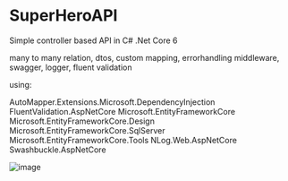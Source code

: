 # SuperHeroAPI

Simple controller based API in C# .Net Core 6

many to many relation, dtos, custom mapping, errorhandling middleware, swagger, logger, fluent validation

using:

AutoMapper.Extensions.Microsoft.DependencyInjection
FluentValidation.AspNetCore
Microsoft.EntityFrameworkCore
Microsoft.EntityFrameworkCore.Design
Microsoft.EntityFrameworkCore.SqlServer
Microsoft.EntityFrameworkCore.Tools
NLog.Web.AspNetCore
Swashbuckle.AspNetCore


![image](https://user-images.githubusercontent.com/103057715/178124326-117248b6-a310-4031-812c-ca019ed2e9c3.png)

